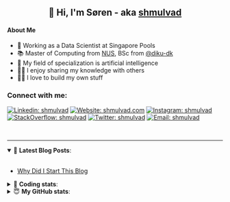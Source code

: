 <h2 align="center">
	👋 Hi, I'm Søren - aka <a href="https://shmulvad.com">shmulvad</a>
</h2>

#### About Me
- 🤖 Working as a Data Scientist at Singapore Pools
- 📚 Master of Computing from [NUS], BSc from [@diku-dk]
- 🧠 My field of specialization is artificial intelligence
- 👨‍🏫 I enjoy sharing my knowledge with others
- 👨‍💻 I love to build my own stuff

### Connect with me:

[![Linkedin: shmulvad](https://img.shields.io/badge/shmulvad-blue?style=flat&logo=Linkedin&logoColor=white)][linkedin]
[![Website: shmulvad.com](https://img.shields.io/badge/shmulvad.com-47CCCC?&style=flat&logo=Google-Chrome&logoColor=white)][website]
[![Instagram: shmulvad](https://img.shields.io/badge/-@shmulvad-purple?style=flat&logo=Instagram&logoColor=white)][instagram]
[![StackOverflow: shmulvad](https://img.shields.io/badge/shmulvad-FE7A16?style=flat&logo=stack-overflow&logoColor=white)][stackOverflow]
[![Twitter: shmulvad](https://img.shields.io/badge/@shmulvad-1ca0f1?style=flat&logo=twitter&logoColor=white)][twitter]
[![Email: shmulvad](https://img.shields.io/badge/shmulvad-D14836?style=flat&logo=gmail&logoColor=white)][mail]

<br />

---

<details open>
 <summary>📕 <b>Latest Blog Posts</b>: </summary>

<br>

<!-- BLOG-POST-LIST:START -->
- [Why Did I Start This Blog](https://shmulvad.com/blog/why-did-start-this-blog)
<!-- BLOG-POST-LIST:END -->

</details>

<!-- --- -->

<details>
 <summary>🤖 <b>Coding stats</b>: </summary>

<br>

NOTE: Doesn't track coding at work or work done in environments such as Jupyter Notebooks.

<!--START_SECTION:waka-->
**I'm a Night 🦉** 

```text
🌞 Morning    99 commits     ██░░░░░░░░░░░░░░░░░░░░░░░   10.26% 
🌆 Daytime    324 commits    ████████░░░░░░░░░░░░░░░░░   33.58% 
🌃 Evening    367 commits    █████████░░░░░░░░░░░░░░░░   38.03% 
🌙 Night      175 commits    ████░░░░░░░░░░░░░░░░░░░░░   18.13%

```


📊 **This Week I Spent My Time On** 

```text
💬 Programming Languages: 
Python                   1 hr 7 mins         █████████████░░░░░░░░░░░░   52.5% 
Other                    35 mins             ██████░░░░░░░░░░░░░░░░░░░   27.48% 
JSON                     10 mins             ██░░░░░░░░░░░░░░░░░░░░░░░   7.97% 
YAML                     6 mins              █░░░░░░░░░░░░░░░░░░░░░░░░   4.91% 
Text                     5 mins              █░░░░░░░░░░░░░░░░░░░░░░░░   4.22%

🔥 Editors: 
VS Code                  1 hr 31 mins        █████████████████░░░░░░░░   71.24% 
Zsh                      35 mins             ██████░░░░░░░░░░░░░░░░░░░   27.48% 
Sublime Text             1 min               ░░░░░░░░░░░░░░░░░░░░░░░░░   1.28%

🐱‍💻 Projects: 
overvaagning-sender      1 hr 38 mins        ███████████████████░░░░░░   76.61% 
Terminal                 28 mins             █████░░░░░░░░░░░░░░░░░░░░   21.98% 
.zshrc-config            1 min               ░░░░░░░░░░░░░░░░░░░░░░░░░   1.1% 
Unknown Project          0 secs              ░░░░░░░░░░░░░░░░░░░░░░░░░   0.24% 
search_string            0 secs              ░░░░░░░░░░░░░░░░░░░░░░░░░   0.06%

```


 Last Updated on 26/04/2022 18:52:06 UTC
<!--END_SECTION:waka-->

</details>

<!-- --- -->

<details>
 <summary>😇 <b>My GitHub stats</b>: </summary>

<br>

<img align="left" alt="shmulvad's Github Stats" src="https://github-readme-stats.vercel.app/api?username=shmulvad&show_icons=true&hide_border=true" />

</details>



[website]: https://shmulvad.com
[twitter]: https://twitter.com/shmulvad
[linkedin]: https://linkedin.com/in/shmulvad
[instagram]: https://instagram.com/shmulvad
[stackOverflow]: https://stackoverflow.com/users/9248793/shmulvad
[mail]: mailto:shmulvad@gmail.com
[@diku-dk]: https://github.com/diku-dk
[github]: https://github.com/shmulvad
[NUS]: https://www.nus.edu.sg
